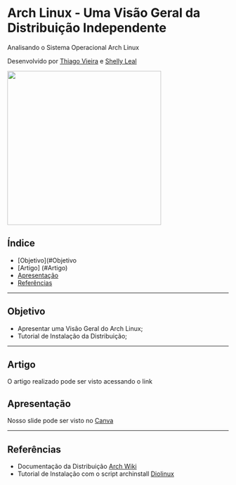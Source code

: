 # Arch Linux - Uma Visão Geral da Distribuição Independente 
Analisando o Sistema Operacional Arch Linux 

Desenvolvido por [Thiago Vieira](https://github.com/MustPlay) e [Shelly Leal](https://github.com/ShellyLeal05)
<div>
  <img align="center" height "180em" src="https://user-images.githubusercontent.com/94469543/235271614-650c619b-1ee1-49bc-9dd9-2aa1f768d13d.png" width="350"/>
<div>
  
 ## Índice

- [Objetivo](#Objetivo
- [Artigo] (#Artigo)
- [Apresentação](#Apresentação)
- [Referências](#Referências)

---  

## Objetivo 

- Apresentar uma Visão Geral do Arch Linux;
- Tutorial de Instalação da Distribuição;

----
  
## Artigo

O artigo realizado pode ser visto acessando o link 

## Apresentação 

Nosso slide pode ser visto no [Canva](https://www.canva.com/design/DAFlY5rabc4/2NoayF3JMYslYG-lXkOB0Q/edit?analyticsCorrelationId=e5abb20d-18d9-45b8-aa7b-355c41638007)

---

## Referências

- Documentação da Distribuição [Arch Wiki](https://wiki.archlinux.org/)
- Tutorial de Instalação com o script archinstall [Diolinux](https://www.youtube.com/watch?v=_nDqRToEtpo)



